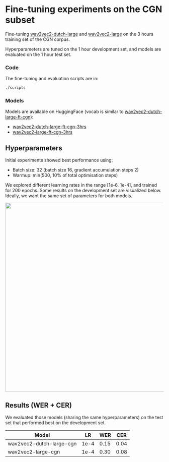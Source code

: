 # Fine-tuning experiments on the CGN subset

Fine-tuning [wav2vec2-dutch-large](https://huggingface.co/GroNLP/wav2vec2-dutch-large) and [wav2vec2-large](https://huggingface.co/facebook/wav2vec2-large) on the 3 hours training set of the CGN corpus.

Hyperparameters are tuned on the 1 hour development set, and models are evaluated on the 1 hour test set.

### Code

The fine-tuning and evaluation scripts are in:
```bash
./scripts
```

### Models

Models are available on HuggingFace (vocab is similar to [wav2vec2-dutch-large-ft-cgn](https://huggingface.co/GroNLP/wav2vec2-dutch-large-ft-cgn)):
- [wav2vec2-dutch-large-ft-cgn-3hrs](bartelds/wav2vec2-dutch-large-ft-cgn-3hrs)
- [wav2vec2-large-ft-cgn-3hrs](bartelds/wav2vec2-large-ft-cgn-3hrs)

## Hyperparameters
Initial experiments showed best performance using:
- Batch size: 32 (batch size 16, gradient accumulation steps 2)
- Warmup: min(500, 10% of total optimisation steps)

We explored different learning rates in the range [1e-6, 1e-4], and trained for 200 epochs.
Some results on the development set are visualized below. Ideally, we want the same set of parameters for both models.

<img src="https://user-images.githubusercontent.com/55746420/168585882-2d08ec64-462e-4818-b55d-a01f4cdba509.png" width="600" height="600">

## Results (WER + CER)

We evaluated those models (sharing the same hyperparameters) on the test set that performed best on the development set.

| Model                   | LR            | WER       | CER          |
|-------------------------|---------------|-----------|--------------|
| wav2vec2-dutch-large-cgn| 1e-4          | 0.15      | 0.04         |
| wav2vec2-large-cgn      | 1e-4          | 0.30      | 0.08         |
